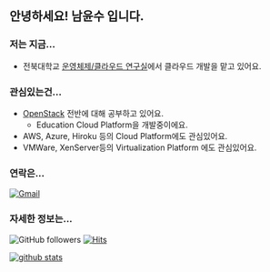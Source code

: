 ## 안녕하세요! 남윤수 입니다.

### 저는 지금...
- 전북대학교 [운영체제/클라우드 연구실](http://oslab.chonbuk.ac.kr/)에서 클라우드 개발을 맡고 있어요.

### 관심있는건...
- [OpenStack](https://www.openstack.org/) 전반에 대해 공부하고 있어요.
  - Education Cloud Platform을 개발중이에요.
- AWS, Azure, Hiroku 등의 Cloud Platform에도 관심있어요.
- VMWare, XenServer등의 Virtualization Platform 에도 관심있어요.

### 연락은...
[![Gmail](https://img.shields.io/badge/Gmail-d14836?style=flat&logo=Gmail&logoColor=white&link=mailto:nys6635@gmail.com)](mailto:nys6635@gmail.com) 

### 자세한 정보는...
![GitHub followers](https://img.shields.io/github/followers/NamSu?logo=github) 
[![Hits](https://hits.seeyoufarm.com/api/count/incr/badge.svg?url=https%3A%2F%2Fgithub.com%2FNamSu&count_bg=%2379C83D&title_bg=%23555555&icon=&icon_color=%23E7E7E7&title=hits&edge_flat=false)](https://hits.seeyoufarm.com)

[![github stats](https://github-readme-stats.vercel.app/api?username=NamSu&show_icons=true&theme=cobalt)](https://github.com/anuraghazra/github-readme-stats) 